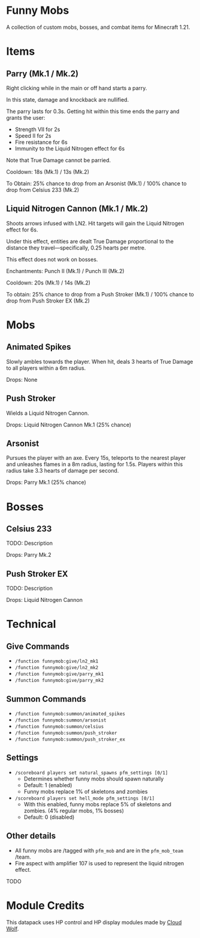 # Funny Mobs

A collection of custom mobs, bosses, and combat items for Minecraft 1.21.

# Items

## Parry (Mk.1 / Mk.2)
Right clicking while in the main or off hand starts a parry.

In this state, damage and knockback are nullified.

The parry lasts for 0.3s. Getting hit within this time ends the parry and grants the user:
- Strength VII for 2s
- Speed II for 2s
- Fire resistance for 6s
- Immunity to the Liquid Nitrogen effect for 6s

Note that True Damage cannot be parried.

Cooldown: 18s (Mk.1) / 13s (Mk.2)

To Obtain: 25% chance to drop from an Arsonist (Mk.1) / 100% chance to drop from Celsius 233 (Mk.2)

## Liquid Nitrogen Cannon (Mk.1 / Mk.2)
Shoots arrows infused with LN2. Hit targets will gain the Liquid Nitrogen effect for 6s.

Under this effect, entities are dealt True Damage proportional to the distance they travel—specifically, 0.25 hearts per metre.

This effect does not work on bosses.

Enchantments: Punch II (Mk.1) / Punch III (Mk.2)

Cooldown: 20s (Mk.1) / 14s (Mk.2)

To obtain: 25% chance to drop from a Push Stroker (Mk.1) / 100% chance to drop from Push Stroker EX (Mk.2)

# Mobs

## Animated Spikes
Slowly ambles towards the player. When hit, deals 3 hearts of True Damage to all players within a 6m radius.

Drops: None

## Push Stroker
Wields a Liquid Nitrogen Cannon.

Drops: Liquid Nitrogen Cannon Mk.1 (25% chance)

## Arsonist

Pursues the player with an axe. Every 15s, teleports to the nearest player and unleashes flames in a 8m radius, lasting for 1.5s. Players within this radius take 3.3 hearts of damage per second.

Drops: Parry Mk.1 (25% chance)

# Bosses

## Celsius 233
TODO: Description

Drops: Parry Mk.2

## Push Stroker EX
TODO: Description

Drops: Liquid Nitrogen Cannon

# Technical

## Give Commands

- `/function funnymob:give/ln2_mk1`
- `/function funnymob:give/ln2_mk2`
- `/function funnymob:give/parry_mk1`
- `/function funnymob:give/parry_mk2`

## Summon Commands

- `/function funnymob:summon/animated_spikes`
- `/function funnymob:summon/arsonist`
- `/function funnymob:summon/celsius`
- `/function funnymob:summon/push_stroker`
- `/function funnymob:summon/push_stroker_ex`

## Settings

- `/scoreboard players set natural_spawns pfm_settings [0/1]`
  - Determines whether funny mobs should spawn naturally
  - Default: 1 (enabled)
  - Funny mobs replace 1% of skeletons and zombies
- `/scoreboard players set hell_mode pfm_settings [0/1]`
  - With this enabled, funny mobs replace 5% of skeletons and zombies. (4% regular mobs, 1% bosses)
  - Default: 0 (disabled)

## Other details

- All funny mobs are /tagged with `pfm_mob` and are in the `pfm_mob_team` /team.
- Fire aspect with amplifier 107 is used to represent the liquid nitrogen effect.

TODO

# Module Credits

This datapack uses HP control and HP display modules made by [Cloud Wolf](https://www.youtube.com/channel/UCZnBqVITQ0dloqUU0fGxY3g).
